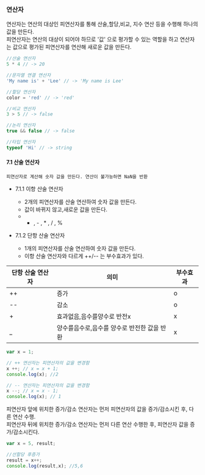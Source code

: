 ### 연산자  

연산자는 연산의 대상인 피연산자를 통해 산술,할당,비교, 지수 연산 등을 수행해 하나의 값을 만든다.  
피연산자는 연산의 대상이 되어야 하므로 '값' 으로 평가할 수 있는 역할을 하고 연산자는 값으로 평가된 피연산자를 연산해 새로운 값을 만든다.   
```javascript
//산술 연산자
5 * 4 // -> 20

//문자열 연결 연산자
'My name is' + 'Lee' // -> 'My name is Lee'

//할당 연산자
color = 'red' // -> 'red'

//비교 연산자
3 > 5 // -> false

//논리 연산자
true && false // -> false

//타입 연산자
typeof 'Hi' // -> string
```

#### 7.1 산술 연산자    
    피연산자로 계산해 숫자 값을 만든다. 연산이 불가능하면 NaN을 반환  
  
* 7.1.1 이항 산술 연산자  
  * 2개의 피연산자를 산술 연산하여 숫자 값을 만든다.  
  * 값이 바뀌지 않고,새로운 값을 만든다.  
  *  + , - , * , / , %  

* 7.1.2 단항 산술 연산자  
  * 1개의 피연산자를 산술 연산하여 숫자 값을 만든다.  
  * 이항 산술 연산자와 다르게 ++/-- 는 부수효과가 있다.  
  
|단항 산술 연산자|의미|부수효과|
|------------|---|------|
|   ++      | 증가|  o   |
|  --      | 감소 | o  |
|   +     |효과없음,음수를양수로 반전x|x|
|_|양수를음수로,음수를 양수로 반전한 값을 반환|x|

```javascript
var x = 1;

// ++ 연산자는 피연산자의 값을 변경함
x ++; // x = x + 1;
console.log(x); //2

// -- 연산자는 피연산자의 값을 변경함
x --; // x = x - 1;
console.log(x); // 1
```

피연산자 앞에 위치한 증가/감소 연산자는 먼저 피연산자의 값을 증가/감소시킨 후, 다른 연산 수행.      
피연산자 뒤에 위치한 증가/감소 연산자는 먼저 다른 연산 수행한 후, 피연산자 값을 증가/감소시킨다.     

```javascript
var x = 5, result; 

//선할당 후증가
result = x++;
console.log(result,x); //5,6
```
